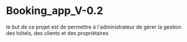 # Booking_app_V-0.2
le but de ce projet est de permettre à l'administrateur de gérer la gestion des hôtels, des clients et des propriétaires

